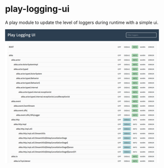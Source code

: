 # play-logging-ui

A play module to update the level of loggers during runtime with a simple ui.

![alt text](screenshot.png)
